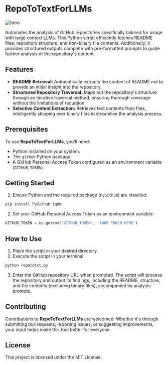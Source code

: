 # RepoToTextForLLMs
![hero](https://cdn.discordapp.com/attachments/1047006708813271100/1216931386032656445/im.jpeg)

Automates the analysis of GitHub repositories specifically tailored for usage with large context LLMs. This Python script efficiently fetches README files, repository structure, and non-binary file contents. Additionally, it provides structured outputs complete with pre-formatted prompts to guide further analysis of the repository's content.

## Features

- **README Retrieval:** Automatically extracts the content of README.md to provide an initial insight into the repository.
- **Structured Repository Traversal:** Maps out the repository's structure through an iterative traversal method, ensuring thorough coverage without the limitations of recursion.
- **Selective Content Extraction:** Retrieves text contents from files, intelligently skipping over binary files to streamline the analysis process.

## Prerequisites

To use **RepoToTextForLLMs**, you'll need:

- Python installed on your system.
- The `github` Python package.
- A GitHub Personal Access Token configured as an environment variable (`GITHUB_TOKEN`).

## Getting Started

1. Ensure Python and the required package (`PyGithub`) are installed:

```bash
pip install PyGithub tqdm
```

2. Set your GitHub Personal Access Token as an environment variable:

```python
GITHUB_TOKEN = os.getenv('GITHUB_TOKEN', 'YOUR TOKEN HERE')
```

## How to Use

1. Place the script in your desired directory.
2. Execute the script in your terminal:

```bash
python repototxt.py
```

3. Enter the GitHub repository URL when prompted. The script will process the repository and output its findings, including the README, structure, and file contents (excluding binary files), accompanied by analysis prompts.

## Contributing

Contributions to **RepoToTextForLLMs** are welcomed. Whether it's through submitting pull requests, reporting issues, or suggesting improvements, your input helps make this tool better for everyone.

## License

This project is licensed under the MIT License.

